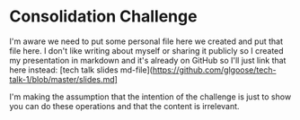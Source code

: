 # Consolidation Challenge

I'm aware we need to put some personal file here we created and put that file here. I don't like writing about myself or sharing it publicly so I created my presentation in markdown and it's already on GitHub so I'll just link that here instead: [tech talk slides md-file](https://github.com/glgoose/tech-talk-1/blob/master/slides.md]

I'm making the assumption that the intention of the challenge is just to show you can do these operations and that the content is irrelevant.
